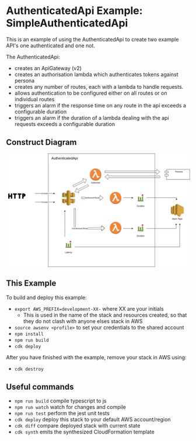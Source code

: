 # AuthenticatedApi Example: SimpleAuthenticatedApi

This is an example of using the AuthenticatedApi to create two example API's one authenticated and one not.

The AuthenticatedApi:

- creates an ApiGateway (v2)
- creates an authorisation lambda which authenticates tokens against persona
- creates any number of routes, each with a lambda to handle requests.
- allows authentication to be configured either on all routes or on individual routes
- triggers an alarm if the response time on any route in the api exceeds a configurable duration
- triggers an alarm if the duration of a lambda dealing with the api requests exceeds a configurable duration

## Construct Diagram

![Authenticated Api Construct diagram](AuthenticatedApi.drawio.png)

## This Example

To build and deploy this example:

- `export AWS_PREFIX=development-XX-` where XX are your initials
  - This is used in the name of the stack and resources created, so that they do not clash with anyone elses stack in AWS
- `source awsenv <profile>` to set your credentials to the shared account
- `npm install`
- `npm run build`
- `cdk deploy`

After you have finished with the example, remove your stack in AWS using:

- `cdk destroy`

## Useful commands

- `npm run build` compile typescript to js
- `npm run watch` watch for changes and compile
- `npm run test` perform the jest unit tests
- `cdk deploy` deploy this stack to your default AWS account/region
- `cdk diff` compare deployed stack with current state
- `cdk synth` emits the synthesized CloudFormation template
